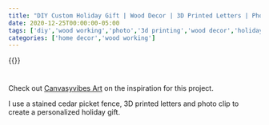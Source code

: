 ```yaml
---
title: "DIY Custom Holiday Gift | Wood Decor | 3D Printed Letters | Photo Hanger"
date: 2020-12-25T00:00:00-05:00
tags: ['diy','wood working','photo','3d printing','wood decor','holiday gift','debashish sahu']
categories: ['home decor','wood working']
---
```


{{<youtube CaQexwy8mFM>}}

#

Check out  [Canvasyvibes Art](https://www.youtube.com/c/CanvasyvibesArt)  on the inspiration for this project.

I use a stained cedar picket fence, 3D printed letters and photo clip to create a personalized holiday gift.